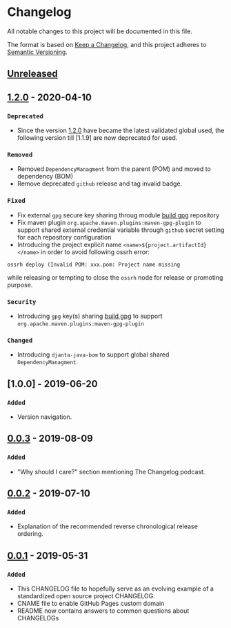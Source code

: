 # Changelog
All notable changes to this project will be documented in this file.

The format is based on [Keep a Changelog](https://keepachangelog.com/en/1.0.0/),
and this project adheres to [Semantic Versioning](https://semver.org/spec/v2.0.0.html).

## [Unreleased]

## [1.2.0] - 2020-04-10
### `Deprecated`
- Since the version [1.2.0] have became the latest validated global used, the following version till [1.1.9] are now deprecated for used.

### `Removed`
- Removed `DependencyManagment` from the parent (POM) and moved to dependency (BOM)
- Remove deprecated `github` release and tag invalid badge.
### `Fixed`
- Fix external `gpg` secure key sharing throug module [build gpg](https://github.com/djanta/djanta-build-gpg.git) repository
- Fix maven plugin `org.apache.maven.plugins:maven-gpg-plugin` to support shared external credential variable through `github` secret setting for each repository configuration
- Introducing the project explicit name `<name>${project.artifactId}</name>` in order to avoid following ossrh error:
```shell
ossrh deploy (Invalid POM: xxx.pom: Project name missing
```
while releasing or tempting to close the `ossrh` node for release or promoting purpose.


### `Security`
- Introducing `gpg` key(s) sharing [build gpg](https://github.com/djanta/djanta-build-gpg.git) to support `org.apache.maven.plugins:maven-gpg-plugin`
### `Changed`
- Introducing `djanta-java-bom` to support global shared `DependencyManagment`.

## [1.0.0] - 2019-06-20
### `Added`
- Version navigation.

## [0.0.3] - 2019-08-09
### `Added`
- "Why should I care?" section mentioning The Changelog podcast.

## [0.0.2] - 2019-07-10
### `Added`
- Explanation of the recommended reverse chronological release ordering.

## [0.0.1] - 2019-05-31
### `Added`
- This CHANGELOG file to hopefully serve as an evolving example of a
  standardized open source project CHANGELOG.
- CNAME file to enable GitHub Pages custom domain
- README now contains answers to common questions about CHANGELOGs

[Unreleased]: https://github.com/djanta/djanta-java-parent/compare/v1.2.0...HEAD
[1.2.0]: https://github.com/djanta/djanta-java-parent/compare/v1.2.9...v1.1.9
[0.0.3]: https://github.com/djanta/djanta-java-parent/compare/v0.0.2...v0.0.3
[0.0.2]: https://github.com/djanta/djanta-java-parent/compare/v0.0.1...v0.0.2
[0.0.1]: https://github.com/djanta/djanta-java-parent/releases/tag/v0.0.1